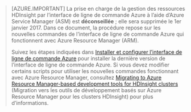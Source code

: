 > [AZURE.IMPORTANT] La prise en charge de la gestion des ressources HDInsight par l’interface de ligne de commande Azure à l’aide d’Azure Service Manager (ASM) est __déconseillée__ ; elle sera supprimée le 1er janvier 2017. Dans ce document, la procédure repose sur les nouvelles commandes de l’interface de ligne de commande Azure qui fonctionnent avec Azure Resource Manager (ARM).
>
> Suivez les étapes indiquées dans [Installer et configurer l’interface de ligne de commande Azure](../articles/xplat-cli-install.md) pour installer la dernière version de l’interface de ligne de commande Azure. Si vous devez modifier certains scripts pour utiliser les nouvelles commandes fonctionnant avec Azure Resource Manager, consultez [Migrating to Azure Resource Manager-based development tools for HDInsight clusters](hdinsight-hadoop-development-using-azure-resource-manager.md) (Migration vers les outils de développement basés sur Azure Resource Manager pour les clusters HDInsight) pour plus d’informations.

<!---HONumber=AcomDC_0504_2016-->